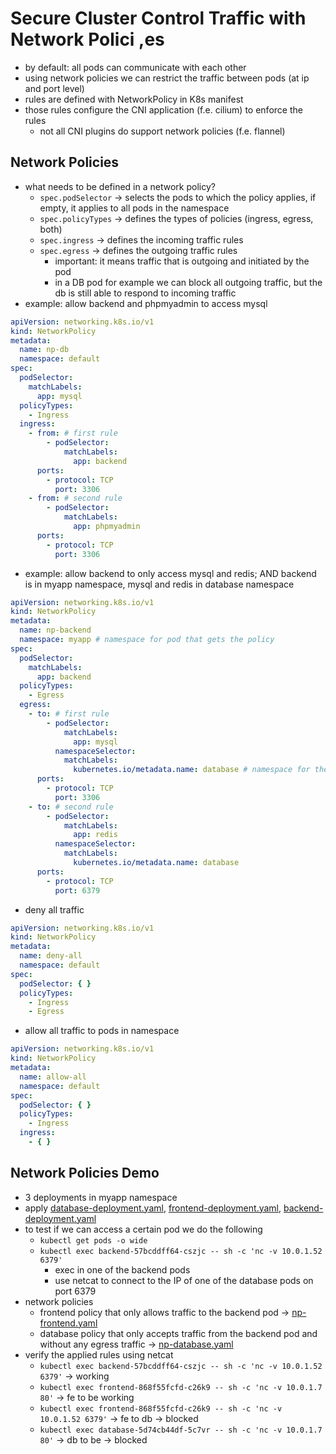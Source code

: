 # Secure Cluster Control Traffic with Network Polici ,es

- by default: all pods can communicate with each other
- using network policies we can restrict the traffic between pods (at ip and port level)
- rules are defined with NetworkPolicy in K8s manifest
- those rules configure the CNI application (f.e. cilium) to enforce the rules
    - not all CNI plugins do support network policies (f.e. flannel)

## Network Policies

- what needs to be defined in a network policy?
    - `spec.podSelector` -> selects the pods to which the policy applies, if empty, it applies to all pods in the
      namespace
    - `spec.policyTypes` -> defines the types of policies (ingress, egress, both)
    - `spec.ingress` -> defines the incoming traffic rules
    - `spec.egress` -> defines the outgoing traffic rules
      - important: it means traffic that is outgoing and initiated by the pod
      - in a DB pod for example we can block all outgoing traffic, but the db is still able to respond to incoming
        traffic
- example: allow backend and phpmyadmin to access mysql

```yaml
apiVersion: networking.k8s.io/v1
kind: NetworkPolicy
metadata:
  name: np-db
  namespace: default
spec:
  podSelector:
    matchLabels:
      app: mysql
  policyTypes:
    - Ingress
  ingress:
    - from: # first rule
        - podSelector:
            matchLabels:
              app: backend
      ports:
        - protocol: TCP
          port: 3306
    - from: # second rule
        - podSelector:
            matchLabels:
              app: phpmyadmin
      ports:
        - protocol: TCP
          port: 3306
```

- example: allow backend to only access mysql and redis; AND backend is in myapp namespace, mysql and redis in database
  namespace

```yaml
apiVersion: networking.k8s.io/v1
kind: NetworkPolicy
metadata:
  name: np-backend
  namespace: myapp # namespace for pod that gets the policy
spec:
  podSelector:
    matchLabels:
      app: backend
  policyTypes:
    - Egress
  egress:
    - to: # first rule
        - podSelector:
            matchLabels:
              app: mysql
          namespaceSelector:
            matchLabels:
              kubernetes.io/metadata.name: database # namespace for the pods that are targeted
      ports:
        - protocol: TCP
          port: 3306
    - to: # second rule
        - podSelector:
            matchLabels:
              app: redis
          namespaceSelector:
            matchLabels:
              kubernetes.io/metadata.name: database
      ports:
        - protocol: TCP
          port: 6379
```

- deny all traffic

```yaml
apiVersion: networking.k8s.io/v1
kind: NetworkPolicy
metadata:
  name: deny-all
  namespace: default
spec:
  podSelector: { }
  policyTypes:
    - Ingress
    - Egress
```

- allow all traffic to pods in namespace

```yaml
apiVersion: networking.k8s.io/v1
kind: NetworkPolicy
metadata:
  name: allow-all
  namespace: default
spec:
  podSelector: { }
  policyTypes:
    - Ingress
  ingress:
    - { }
```

## Network Policies Demo
- 3 deployments in myapp namespace
- apply [database-deployment.yaml](database-deployment.yaml), [frontend-deployment.yaml](frontend-deployment.yaml), [backend-deployment.yaml](backend-deployment.yaml)
- to test if we can access a certain pod we do the following
  - `kubectl get pods -o wide`
  - `kubectl exec backend-57bcddff64-cszjc -- sh -c 'nc -v 10.0.1.52 6379'`
    - exec in one of the backend pods
    - use netcat to connect to the IP of one of the database pods on port 6379
- network policies
  - frontend policy that only allows traffic to the backend pod -> [np-frontend.yaml](np-frontend.yaml)
  - database policy that only accepts traffic from the backend pod and without any egress traffic -> [np-database.yaml](np-database.yaml)
- verify the applied rules using netcat
  - `kubectl exec backend-57bcddff64-cszjc -- sh -c 'nc -v 10.0.1.52 6379'` -> working
  - `kubectl exec frontend-868f55fcfd-c26k9 -- sh -c 'nc -v 10.0.1.7 80'` -> fe to be working
  - `kubectl exec frontend-868f55fcfd-c26k9 -- sh -c 'nc -v 10.0.1.52 6379'` -> fe to db -> blocked
  - `kubectl exec database-5d74cb44df-5c7vr -- sh -c 'nc -v 10.0.1.7 80'` -> db to be -> blocked
